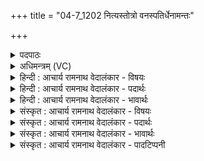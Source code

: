 +++
title = "04-7_1202 नित्यस्तोत्रो वनस्पतिर्धेनामन्तः"

+++
<details><summary>पदपाठः</summary>

नि꣡त्य꣢꣯स्तोत्रः। नि꣡त्य꣢꣯। स्तो꣣त्रः। व꣢न꣣स्प꣡तिः꣢। धे꣣ना꣢म्। अ꣣न्त꣡रिति꣢। स꣣बर्दु꣡घा꣢म्। स꣣बः। दु꣡घा꣢꣯म्। हि꣡न्वानः꣢। मा꣡नु꣢꣯षा। यु꣣जा꣢। १२०२।
</details>

<details><summary>अधिमन्त्रम् (VC)</summary>

- पवमानः सोमः
- असितः काश्यपो देवलो वा
- गायत्री
- षड्जः
</details>

<details><summary>हिन्दी : आचार्य रामनाथ वेदालंकार - विषयः</summary>

अगले मन्त्र में यह वर्णन है कि परमात्मा स्तोता का कैसे उपकार करता है।
</details>

<details><summary>हिन्दी : आचार्य रामनाथ वेदालंकार - पदार्थः</summary>

पदार्थान्वय -  (नित्यस्तोत्रः) सन्ध्योपासनारूप नित्यकर्म द्वारा स्तुति करने योग्य, (वनस्पतिः) तेजों का अधिपति सोम परमात्मा, (मानुषा युजा) मनुष्य स्त्री-पुरुषों के (अन्तः) अन्तःकरण में (सबर्दुघाम्) आनन्द-रस को दुहनेवाली (धेनाम्) दिव्यवाणी को (हिन्वानः) प्रेरित करता रहता है ॥७॥ यहाँ ‘दुघाम्’ कहने से धेना (वाणी) में गोत्व का आरोप व्यङ्ग्य है ॥७॥
</details>

<details><summary>हिन्दी : आचार्य रामनाथ वेदालंकार - भावार्थः</summary>

भावार्थ -  परमेश्वर की उपासना का यही लाभ है कि दिव्य आनन्द और शुभकर्मों में उत्साह प्राप्त होता है ॥७॥
</details>

<details><summary>संस्कृत : आचार्य रामनाथ वेदालंकार - विषयः</summary>

अथ परमात्मा स्तोतारं कथमुपकरोतीत्याह।
</details>

<details><summary>संस्कृत : आचार्य रामनाथ वेदालंकार - पदार्थः</summary>

पदार्थान्वय -  (नित्यस्तोत्रः) सन्ध्योपासनरूपनित्यकर्मत्वेन स्तवनीयः, (वनस्पतिः) वनसां तेजसां पतिः अधीश्वरः सोमः परमात्मा (मानुषा युजा) मानुषयोः युजोः उपासकयोः स्त्रीपुरुषयोः। [उभयत्र सुपां सुलुक्०। अ० ७।१।३९ इत्यनेन षष्ठीद्विवचनस्य आकारादेशः।] (अन्तः) अन्तःकरणे (सबर्दुघाम्) आनन्दरसदोग्ध्रीम् (धेनाम्) दिव्यां वाचम् [धेना इति वाङ्नाम। निघं० १।११।] (हिन्वानः) प्रेरयन्, भवतीति शेषः। [हि गतौ वृद्धौ च स्वादिः। आत्मनेपदं छान्दसम्] ॥७॥ अत्र ‘दुघाम्’ इति कथनेन धेनायां गोत्वारोपो व्यङ्ग्यः ॥७॥
</details>

<details><summary>संस्कृत : आचार्य रामनाथ वेदालंकार - भावार्थः</summary>

भावार्थ -  परमेश्वरोपासनाया अयमेव लाभो यद् दिव्यानन्दः शुभकर्मसूत्साहश्च प्राप्यते ॥७॥
</details>

<details><summary>संस्कृत : आचार्य रामनाथ वेदालंकार - पादटिप्पनी</summary>

टिप्पनी -   १. ऋ० ९।१२।७,‘धी॒नाम॒न्तः स॑ब॒र्दुघः॑। हि॒न्वा॒नो मानु॑षा यु॒गा’ इति पाठः।
</details>